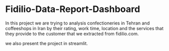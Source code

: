 # Fidilio-Data-Report-Dashboard
In this project we are trying to analysis confectioneries in Tehran and coffeeshops in Iran by their rating, work time, location and the services that they provide to the customer that we extracted from fidilio.com.



we also present the project in streamlit.
